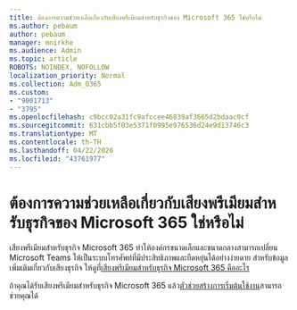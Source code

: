 ```yaml
---
title: ต้องการความช่วยเหลือเกี่ยวกับเสียงพรีเมียมสําหรับธุรกิจของ Microsoft 365 ใช่หรือไม่
ms.author: pebaum
author: pebaum
manager: mnirkhe
ms.audience: Admin
ms.topic: article
ROBOTS: NOINDEX, NOFOLLOW
localization_priority: Normal
ms.collection: Adm_O365
ms.custom:
- "9001713"
- "3795"
ms.openlocfilehash: c9bcc02a31fc9afccee46839af3665d2bdaac0cf
ms.sourcegitcommit: 631cbb5f03e5371f0995e976536d24e9d13746c3
ms.translationtype: MT
ms.contentlocale: th-TH
ms.lasthandoff: 04/22/2020
ms.locfileid: "43761977"
---
```

# <a name="need-help-with-microsoft-365-business-premium-voice"></a>ต้องการความช่วยเหลือเกี่ยวกับเสียงพรีเมียมสําหรับธุรกิจของ Microsoft 365 ใช่หรือไม่

เสียงพรีเมียมสําหรับธุรกิจ Microsoft 365 ทําให้องค์กรขนาดเล็กและขนาดกลางสามารถเปลี่ยน Microsoft Teams ให้เป็นระบบโทรศัพท์ที่มีประสิทธิภาพและยืดหยุ่นได้อย่างง่ายดาย สําหรับข้อมูลเพิ่มเติมเกี่ยวกับเสียงธุรกิจ ให้ดูที่[เสียงพรีเมียมสําหรับธุรกิจ Microsoft 365 คืออะไร](https://docs.microsoft.com/microsoftteams/business-voice/whats-business-voice)

ถ้าคุณได้รับเสียงพรีเมียมสําหรับธุรกิจ Microsoft 365 แล้ว[ตัวช่วยสร้างการเริ่มต้นใช้งาน](https://docs.microsoft.com/microsoftteams/business-voice/use-getting-started-wizard)สามารถช่วยคุณได้ 
